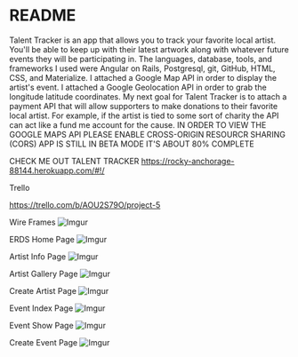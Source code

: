 # README

Talent Tracker is an app that allows you to track your favorite local artist.  You'll be able to keep up with their latest artwork along with whatever future events they will be participating in.  The languages,  database, tools, and frameworks I used were Angular on Rails,  Postgresql, git, GitHub, HTML, CSS, and Materialize. I attached a Google Map API in order to display the artist's event.  I attached a Google Geolocation API in order to grab the longitude latitude coordinates. My next goal for Talent Tracker is to attach a payment API that will allow supporters to make donations to their favorite local artist.  For example, if the artist is tied to some sort of charity the API can act like a fund me account for the cause. IN ORDER TO VIEW THE GOOGLE MAPS API PLEASE ENABLE CROSS-ORIGIN RESOURCR SHARING (CORS) APP IS STILL IN BETA MODE IT'S ABOUT 80% COMPLETE



CHECK ME OUT TALENT TRACKER
https://rocky-anchorage-88144.herokuapp.com/#!/


Trello

https://trello.com/b/AOU2S79O/project-5


Wire Frames
![Imgur](http://i.imgur.com/DMkV4l5.jpg)





ERDS
Home Page
![Imgur](https://i.imgur.com/643hL7L.jpg)


Artist Info Page
![Imgur](https://i.imgur.com/z9Wvdqm.png)


Artist Gallery Page
![Imgur](https://i.imgur.com/z9Wvdqm.png)

Create Artist Page
![Imgur](https://i.imgur.com/3ZPzBH3.jpg)


Event Index Page
![Imgur](https://i.imgur.com/9VbQRGW.jpg)


Event Show Page
![Imgur](https://i.imgur.com/oFMHhMZ.jpg)


Create Event Page
![Imgur](https://i.imgur.com/RUmhIf2.jpg)



